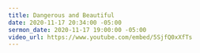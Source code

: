 ```yaml
---
title: Dangerous and Beautiful
date: 2020-11-17 20:34:00 -05:00
sermon_date: 2020-11-17 19:00:00 -05:00
video_url: https://www.youtube.com/embed/5SjfQ0xXfTs
---
```


